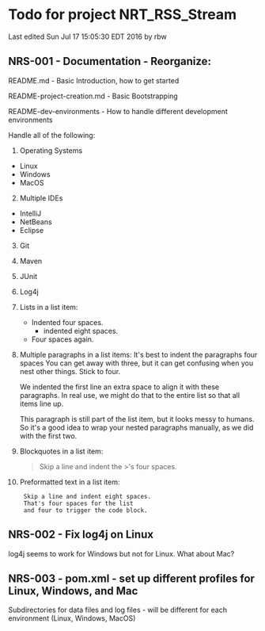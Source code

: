 # Todo for project NRT_RSS_Stream

Last edited Sun Jul 17 15:05:30 EDT 2016 by rbw

## NRS-001 - Documentation - Reorganize:

  README.md - Basic Introduction, how to get started

  README-project-creation.md - Basic Bootstrapping

  README-dev-environments - How to handle different development environments

  Handle all of the following:

1. Operating Systems
* Linux
* Windows
* MacOS
2. Multiple IDEs
* IntelliJ
* NetBeans
* Eclipse

3. Git

4. Maven

5. JUnit

6. Log4j



1. Lists in a list item:
    - Indented four spaces.
        * indented eight spaces.
    - Four spaces again.
2.  Multiple paragraphs in a list items:
    It's best to indent the paragraphs four spaces
    You can get away with three, but it can get
    confusing when you nest other things.
    Stick to four.

    We indented the first line an extra space to align
    it with these paragraphs. In real use, we might do
    that to the entire list so that all items line up.

    This paragraph is still part of the list item, but it looks messy to humans. So it's a good idea to wrap your nested paragraphs manually, as we did with the first two.

3. Blockquotes in a list item:

    > Skip a line and
    > indent the >'s four spaces.

4. Preformatted text in a list item:

        Skip a line and indent eight spaces.
        That's four spaces for the list
        and four to trigger the code block.
## NRS-002 - Fix log4j on Linux

log4j seems to work for Windows but not for Linux.  What about Mac?

## NRS-003 - pom.xml - set up different profiles for Linux, Windows, and Mac

Subdirectories for data files and log files - will be different for each
environment (Linux, Windows, MacOS)


